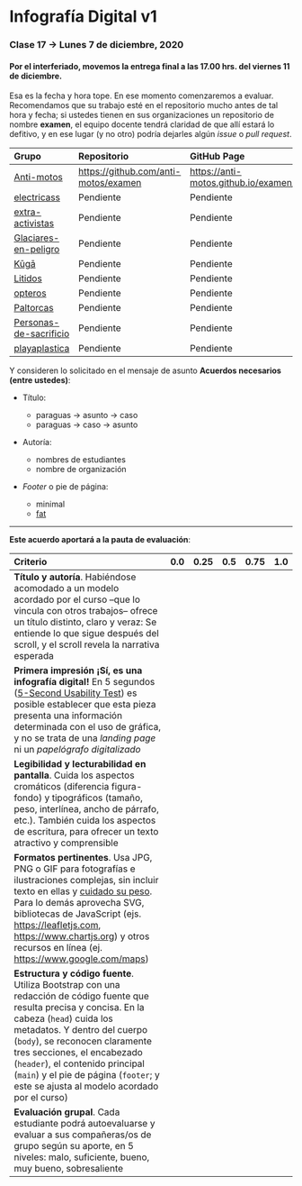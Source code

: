 # Infografía Digital v1

### Clase 17 → Lunes 7 de diciembre, 2020

#### Por el interferiado, movemos la entrega final a las 17.00 hrs. del viernes 11 de diciembre.

Esa es la fecha y hora tope. En ese momento comenzaremos a evaluar. Recomendamos que su trabajo esté en el repositorio mucho antes de tal hora y fecha; si ustedes tienen en sus organizaciones un repositorio de nombre **examen**, el equipo docente tendrá claridad de que allí estará lo defitivo, y en ese lugar (y no otro) podría dejarles algún *issue* o *pull request*. 

| Grupo                                          | Repositorio                           | GitHub Page                            |
|:-----------------------------------------------|:--------------------------------------|:---------------------------------------|
| [Anti-motos](https://github.com/anti-motos)    | https://github.com/anti-motos/examen  | https://anti-motos.github.io/examen/   |
| [electricass](https://github.com/electricass)  | Pendiente                             | Pendiente                              |
| [extra-activistas](https://github.com/extra-activista) | Pendiente                     | Pendiente                              |
| [Glaciares-en-peligro](https://github.com/Glaciares-en-peligro) | Pendiente            | Pendiente                              | 
| [Kūgā](https://github.com/KugaGraphic)         | Pendiente                             | Pendiente                              |
| [Litidos](https://github.com/Litidos)          | Pendiente                             | Pendiente                              |
| [opteros](https://github.com/opteros)          | Pendiente                             | Pendiente                              |
| [Paltorcas](https://github.com/Paltorcas/)     | Pendiente                             | Pendiente                              |
| [Personas-de-sacrificio](https://github.com/Personas-de-sacrificio) | Pendiente        | Pendiente                              | 
| [playaplastica](https://github.com/playaplastica/) | Pendiente                         | Pendiente                              |

Y consideren lo solicitado en el mensaje de asunto **Acuerdos necesarios (entre ustedes)**:

- Título:
  - paraguas → asunto → caso
  - paraguas → caso → asunto

- Autoría: 
  - nombres de estudiantes
  - nombre de organización

- *Footer* o pie de página:
  - minimal
  - [fat](http://ui-patterns.com/patterns/FatFooter/examples/74)
 
- - - - - - - - - - - - - - - -
  
**Este acuerdo aportará a la pauta de evaluación**:

| Criterio | 0.0   | 0.25  | 0.5   | 0.75  | 1.0   |
|:---------|:-----:|:-----:|:-----:|:-----:|:-----:|
| **Título y autoría**. Habiéndose acomodado a un modelo acordado por el curso –que lo vincula con otros trabajos– ofrece un título distinto, claro y veraz: Se entiende lo que sigue después del scroll, y el scroll revela la narrativa esperada | | | | | |
| **Primera impresión ¡Sí, es una infografía digital!**	En 5 segundos ([5-Second Usability Test](https://www.youtube.com/watch?v=X0FG0jCqLYQ)) es posible establecer que esta pieza presenta una información determinada con el uso de gráfica, y no se trata de una *landing page* ni un *papelógrafo digitalizado* | | | | | | 
| **Legibilidad y lecturabilidad en pantalla**. Cuida los aspectos cromáticos (diferencia figura-fondo) y tipográficos (tamaño, peso, interlínea, ancho de párrafo, etc.). También cuida los aspectos de escritura, para ofrecer un texto atractivo y comprensible | | | | | |
| **Formatos pertinentes**. Usa JPG, PNG o GIF para fotografías e ilustraciones complejas, sin incluir texto en ellas y [cuidado su peso](https://nbadiola.com/peso-ideal-fotografia-para-web/). Para lo demás aprovecha SVG, bibliotecas de JavaScript (ejs. https://leafletjs.com, https://www.chartjs.org) y otros recursos en línea (ej. https://www.google.com/maps) | | | | | |
| **Estructura y código fuente**. Utiliza Bootstrap con una redacción de código fuente que resulta precisa y concisa. En la cabeza (`head`) cuida los metadatos. Y dentro del cuerpo (`body`), se reconocen claramente tres secciones, el encabezado (`header`), el contenido principal (`main`) y el pie de página (`footer`; y este se ajusta al modelo acordado por el curso) |
| **Evaluación grupal**. Cada estudiante podrá autoevaluarse y evaluar a sus compañeras/os de grupo según su aporte, en 5 niveles: malo, suficiente, bueno, muy bueno, sobresaliente |
